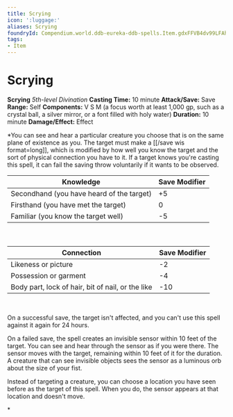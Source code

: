 ```yaml
---
title: Scrying
icon: ':luggage:'
aliases: Scrying
foundryId: Compendium.world.ddb-eureka-ddb-spells.Item.gdxFFVB4dv99LFAh
tags:
- Item
---
```


# Scrying

**Scrying**
_5th-level Divination_
**Casting Time:** 10 minute
**Attack/Save:** Save
**Range:** Self
**Components:** V S M (a focus worth at least 1,000 gp, such as a crystal ball, a silver mirror, or a font filled with holy water)
**Duration:** 10 minute
**Damage/Effect:** Effect

*You can see and hear a particular creature you choose that is on the same plane of existence as you. The target must make a [[/save wis format=long]], which is modified by how well you know the target and the sort of physical connection you have to it. If a target knows you're casting this spell, it can fail the saving throw voluntarily if it wants to be observed.
<table style="height:114px">
<thead>
<tr>
<th>
Knowledge
</th>
<th>Save Modifier</th>
</tr>
</thead>
<tbody>
<tr>
<td>Secondhand (you have heard of the target)</td>
<td>+5</td>
</tr>
<tr>
<td>Firsthand (you have met the target)</td>
<td>0</td>
</tr>
<tr>
<td>Familiar (you know the target well)</td>
<td>-5</td>
</tr>
</tbody>
</table>
 
<table>
<thead>
<tr>
<th>Connection</th>
<th>Save Modifier</th>
</tr>
</thead>
<tbody>
<tr>
<td>Likeness or picture</td>
<td>-2</td>
</tr>
<tr>
<td>Possession or garment</td>
<td>-4</td>
</tr>
<tr>
<td>Body part, lock of hair, bit of nail, or the like</td>
<td>-10</td>
</tr>
</tbody>
</table>
<p> 

On a successful save, the target isn't affected, and you can't use this spell against it again for 24 hours.

On a failed save, the spell creates an invisible sensor within 10 feet of the target. You can see and hear through the sensor as if you were there. The sensor moves with the target, remaining within 10 feet of it for the duration. A creature that can see invisible objects sees the sensor as a luminous orb about the size of your fist.

Instead of targeting a creature, you can choose a location you have seen before as the target of this spell. When you do, the sensor appears at that location and doesn't move.</p>*
